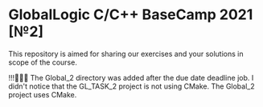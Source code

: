 # GlobalLogic C/C++ BaseCamp 2021 [№2]

This repository is aimed for sharing our exercises and your solutions in scope of the course.

!!!🔴🔴🔴
The Global_2 directory was added after the due date deadline job.
I didn't notice that the GL_TASK_2 project is not using CMake.
The Global_2 project uses CMake.
